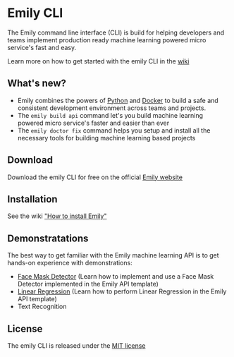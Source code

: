 # Emily CLI
The Emily command line interface (CLI) is build for helping developers and teams implement production ready machine learning powered micro service's fast and easy.

Learn more on how to get started with the emily CLI in the [wiki](https://github.com/amboltio/emily-cli/wiki)

## What's new?
- Emily combines the powers of [Python](https://www.python.org/) and [Docker](https://www.docker.com/) to build a safe and consistent development environment across teams and projects.
- The ``emily build api`` command let's you build machine learning powered micro service's faster and easier than ever
- The ``emily doctor fix`` command helps you setup and install all the necessary tools for building machine learning based projects

## Download
Download the emily CLI for free on the official [Emily website](https://ambolt.io/home-work-together/emily/)

## Installation
See the wiki ["How to install Emily"](https://github.com/amboltio/emily-cli/wiki/How-to-install-Emily)

## Demonstratations
The best way to get familiar with the Emily machine learning API is to get hands-on experience with demonstrations:
- [Face Mask Detector](https://github.com/amboltio/emily-cli/tree/main/demos/face-mask-detector/face-mask-detector-api) (Learn how to implement and use a Face Mask Detector implemented in the Emily API template)
- [Linear Regression](https://github.com/amboltio/emily-cli/tree/main/demos/linear-regression) (Learn how to perform Linear Regression in the Emily API template)
- Text Recognition

## License
The emily CLI is released under the [MIT license](https://github.com/amboltio/emily-cli/blob/main/LICENSE)

